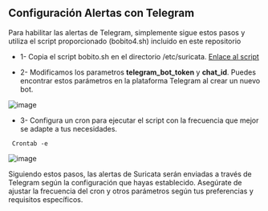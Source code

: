 ## Configuración Alertas con Telegram

Para habilitar las alertas de Telegram, simplemente sigue estos pasos y utiliza el script proporcionado (bobito4.sh) incluido en este repositorio

- 1- Copia el script bobito.sh en el directorio /etc/suricata. [Enlace al script](botito5.sh)

- 2- Modificamos los parametros **telegram_bot_token** y **chat_id**. Puedes encontrar estos parámetros en la plataforma Telegram al crear un nuevo bot.

![image](https://github.com/Scosrom/Suricata-Telegram/assets/114906778/67c26142-2b9a-4c7e-91a4-8a50338a1d71)

- 3- Configura un cron para ejecutar el script con la frecuencia que mejor se adapte a tus necesidades.

``` Crontab -e```

![image](https://github.com/Scosrom/Suricata-Telegram/assets/114906778/aed53f86-ba5f-487b-9e14-5e119b4c6df7)

Siguiendo estos pasos, las alertas de Suricata serán enviadas a través de Telegram según la configuración que hayas establecido. Asegúrate de ajustar la frecuencia del cron y otros parámetros según tus preferencias y requisitos específicos.
